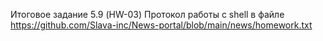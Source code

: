 Итоговое задание 5.9 (HW-03) 
Протокол работы с shell в файле https://github.com/Slava-inc/News-portal/blob/main/news/homework.txt
